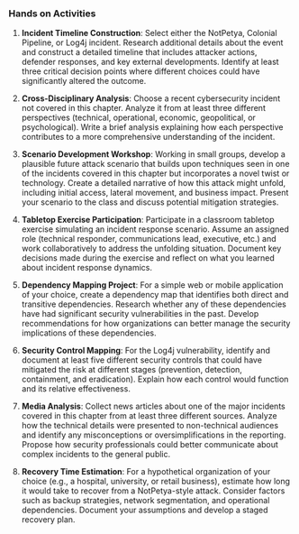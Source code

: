 
### Hands on Activities

1. **Incident Timeline Construction**: Select either the NotPetya, Colonial Pipeline, or Log4j incident. Research additional details about the event and construct a detailed timeline that includes attacker actions, defender responses, and key external developments. Identify at least three critical decision points where different choices could have significantly altered the outcome.

2. **Cross-Disciplinary Analysis**: Choose a recent cybersecurity incident not covered in this chapter. Analyze it from at least three different perspectives (technical, operational, economic, geopolitical, or psychological). Write a brief analysis explaining how each perspective contributes to a more comprehensive understanding of the incident.

3. **Scenario Development Workshop**: Working in small groups, develop a plausible future attack scenario that builds upon techniques seen in one of the incidents covered in this chapter but incorporates a novel twist or technology. Create a detailed narrative of how this attack might unfold, including initial access, lateral movement, and business impact. Present your scenario to the class and discuss potential mitigation strategies.

4. **Tabletop Exercise Participation**: Participate in a classroom tabletop exercise simulating an incident response scenario. Assume an assigned role (technical responder, communications lead, executive, etc.) and work collaboratively to address the unfolding situation. Document key decisions made during the exercise and reflect on what you learned about incident response dynamics.

5. **Dependency Mapping Project**: For a simple web or mobile application of your choice, create a dependency map that identifies both direct and transitive dependencies. Research whether any of these dependencies have had significant security vulnerabilities in the past. Develop recommendations for how organizations can better manage the security implications of these dependencies.

6. **Security Control Mapping**: For the Log4j vulnerability, identify and document at least five different security controls that could have mitigated the risk at different stages (prevention, detection, containment, and eradication). Explain how each control would function and its relative effectiveness.

7. **Media Analysis**: Collect news articles about one of the major incidents covered in this chapter from at least three different sources. Analyze how the technical details were presented to non-technical audiences and identify any misconceptions or oversimplifications in the reporting. Propose how security professionals could better communicate about complex incidents to the general public.

8. **Recovery Time Estimation**: For a hypothetical organization of your choice (e.g., a hospital, university, or retail business), estimate how long it would take to recover from a NotPetya-style attack. Consider factors such as backup strategies, network segmentation, and operational dependencies. Document your assumptions and develop a staged recovery plan.
